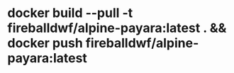 # docker build --pull -t fireballdwf/alpine-payara:latest . && docker push fireballdwf/alpine-payara:latest 
